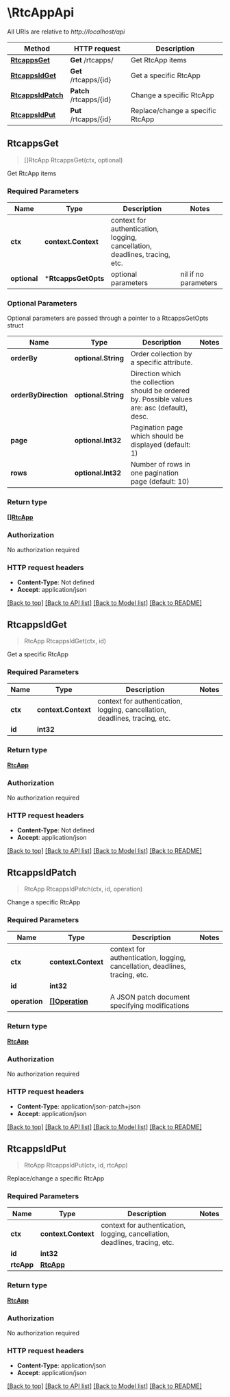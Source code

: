 # \RtcAppApi

All URIs are relative to *http://localhost/api*

Method | HTTP request | Description
------------- | ------------- | -------------
[**RtcappsGet**](RtcAppApi.md#RtcappsGet) | **Get** /rtcapps/ | Get RtcApp items
[**RtcappsIdGet**](RtcAppApi.md#RtcappsIdGet) | **Get** /rtcapps/{id} | Get a specific RtcApp
[**RtcappsIdPatch**](RtcAppApi.md#RtcappsIdPatch) | **Patch** /rtcapps/{id} | Change a specific RtcApp
[**RtcappsIdPut**](RtcAppApi.md#RtcappsIdPut) | **Put** /rtcapps/{id} | Replace/change a specific RtcApp



## RtcappsGet

> []RtcApp RtcappsGet(ctx, optional)

Get RtcApp items

### Required Parameters


Name | Type | Description  | Notes
------------- | ------------- | ------------- | -------------
**ctx** | **context.Context** | context for authentication, logging, cancellation, deadlines, tracing, etc.
 **optional** | ***RtcappsGetOpts** | optional parameters | nil if no parameters

### Optional Parameters

Optional parameters are passed through a pointer to a RtcappsGetOpts struct


Name | Type | Description  | Notes
------------- | ------------- | ------------- | -------------
 **orderBy** | **optional.String**| Order collection by a specific attribute. | 
 **orderByDirection** | **optional.String**| Direction which the collection should be ordered by. Possible values are: asc (default), desc. | 
 **page** | **optional.Int32**| Pagination page which should be displayed (default: 1) | 
 **rows** | **optional.Int32**| Number of rows in one pagination page (default: 10) | 

### Return type

[**[]RtcApp**](RtcApp.md)

### Authorization

No authorization required

### HTTP request headers

- **Content-Type**: Not defined
- **Accept**: application/json

[[Back to top]](#) [[Back to API list]](../README.md#documentation-for-api-endpoints)
[[Back to Model list]](../README.md#documentation-for-models)
[[Back to README]](../README.md)


## RtcappsIdGet

> RtcApp RtcappsIdGet(ctx, id)

Get a specific RtcApp

### Required Parameters


Name | Type | Description  | Notes
------------- | ------------- | ------------- | -------------
**ctx** | **context.Context** | context for authentication, logging, cancellation, deadlines, tracing, etc.
**id** | **int32**|  | 

### Return type

[**RtcApp**](RtcApp.md)

### Authorization

No authorization required

### HTTP request headers

- **Content-Type**: Not defined
- **Accept**: application/json

[[Back to top]](#) [[Back to API list]](../README.md#documentation-for-api-endpoints)
[[Back to Model list]](../README.md#documentation-for-models)
[[Back to README]](../README.md)


## RtcappsIdPatch

> RtcApp RtcappsIdPatch(ctx, id, operation)

Change a specific RtcApp

### Required Parameters


Name | Type | Description  | Notes
------------- | ------------- | ------------- | -------------
**ctx** | **context.Context** | context for authentication, logging, cancellation, deadlines, tracing, etc.
**id** | **int32**|  | 
**operation** | [**[]Operation**](operation.md)| A JSON patch document specifying modifications | 

### Return type

[**RtcApp**](RtcApp.md)

### Authorization

No authorization required

### HTTP request headers

- **Content-Type**: application/json-patch+json
- **Accept**: application/json

[[Back to top]](#) [[Back to API list]](../README.md#documentation-for-api-endpoints)
[[Back to Model list]](../README.md#documentation-for-models)
[[Back to README]](../README.md)


## RtcappsIdPut

> RtcApp RtcappsIdPut(ctx, id, rtcApp)

Replace/change a specific RtcApp

### Required Parameters


Name | Type | Description  | Notes
------------- | ------------- | ------------- | -------------
**ctx** | **context.Context** | context for authentication, logging, cancellation, deadlines, tracing, etc.
**id** | **int32**|  | 
**rtcApp** | [**RtcApp**](RtcApp.md)|  | 

### Return type

[**RtcApp**](RtcApp.md)

### Authorization

No authorization required

### HTTP request headers

- **Content-Type**: application/json
- **Accept**: application/json

[[Back to top]](#) [[Back to API list]](../README.md#documentation-for-api-endpoints)
[[Back to Model list]](../README.md#documentation-for-models)
[[Back to README]](../README.md)

